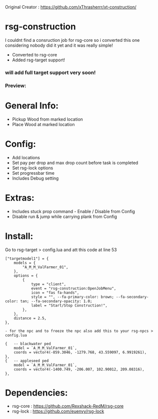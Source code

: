 Original Creator : https://github.com/xThrasherrr/xt-construction/

# rsg-construction
I couldnt find a consruction job for rsg-core so i converted this one considering nobody did it yet and it was really simple!

- Converted to rsg-core
- Added rsg-target support!

### will add full target support very soon!

### Preview: 

# General Info:
- Pickup Wood from marked location
- Place Wood at marked location

# Config:
- Add locations
- Set pay per drop and max drop count before task is completed
- Set rsg-lock options
- Set progressbar time
- Includes Debug setting

# Extras:
- Includes stuck prop command - Enable / Disable from Config
- Disable run & jump while carrying plank from Config

# Install:

Go to rsg-target > config.lua and att this code at line 53

    ["targetmodel1"] = {
        models = {
            "A_M_M_ValFarmer_01",
        },
        options = {
            {
                type = "client",
                event = "rsg-construction:OpenJobMenu",
                icon = "fas fa-hands",
                style = "", --fa-primary-color: brown; --fa-secondary-color: tan; --fa-secondary-opacity: 1.0;
                label = "Start/Stop Construction!",
            },
        },
        distance = 2.5,
    },
    
    - for the npc and to freeze the npc also add this to your rsg-npcs > config.lua
    
    {   -- blackwater ped 
        model = `A_M_M_ValFarmer_01`,
        coords = vector4(-859.3046, -1279.768, 43.559097, 6.9919261),
    },
    {   -- appleseed ped
        model = `A_M_M_ValFarmer_01`,
        coords = vector4(-1400.749, -206.007, 102.90012, 209.08316),
    }, 

# Dependencies:
- rsg-core : https://github.com/Rexshack-RedM/rsg-core
- rsg-lock : https://github.com/euenvy/rsg-lock


